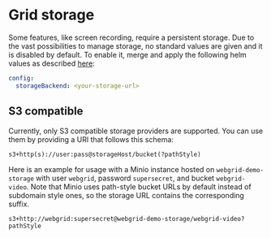 # Grid storage

Some features, like screen recording, require a persistent storage. Due to the vast possibilities to manage storage, no standard values are given and it is disabled by default. To enable it, merge and apply the following helm values as described [here](./configuration.md#changing-the-defaults):

```yaml
config:
  storageBackend: <your-storage-url>
```

## S3 compatible

Currently, only S3 compatible storage providers are supported. You can use them by providing a URl that follows this schema:

```
s3+http(s)://user:pass@storageHost/bucket(?pathStyle)
```

Here is an example for usage with a Minio instance hosted on `webgrid-demo-storage` with user `webgrid`, password `supersecret`, and bucket `webgrid-video`. Note that Minio uses path-style bucket URLs by default instead of subdomain style ones, so the storage URL contains the corresponding suffix.

```
s3+http://webgrid:supersecret@webgrid-demo-storage/webgrid-video?pathStyle
```
